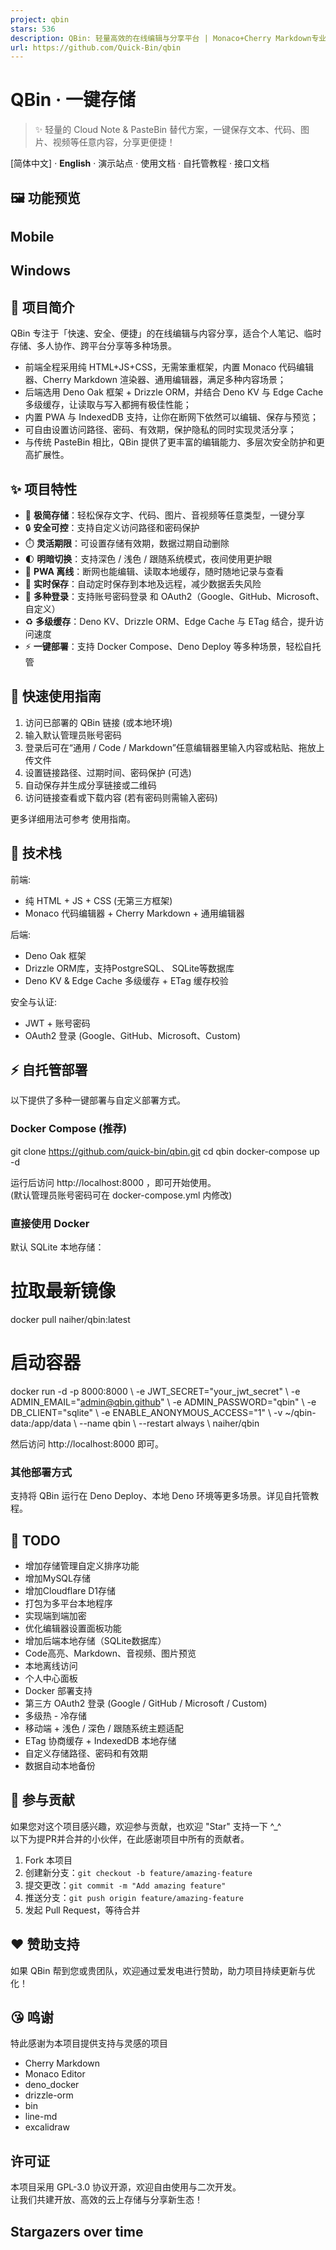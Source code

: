 ```yaml
---
project: qbin
stars: 536
description: QBin: 轻量高效的在线编辑与分享平台 | Monaco+Cherry Markdown专业编辑器 | Deno KV+DrizzleORM+EdgeCache多级缓存 | PWA离线访问+IndexedDB存储 | 自定义短链+密码+有效期 | 支持文本/代码/图片/视频 | OAuth2登录 | 明暗主题 | 实时保存 | Docker/Deno一键部署 | PasteBin替代方案
url: https://github.com/Quick-Bin/qbin
---
```


QBin · 一键存储
===========

> ✨ 轻量的 Cloud Note & PasteBin 替代方案，一键保存文本、代码、图片、视频等任意内容，分享更便捷！

\[简体中文\] · **English** · 演示站点 · 使用文档 · 自托管教程 · 接口文档

🖼️ 功能预览
--------

Mobile
------

Windows
-------

📝 项目简介
-------

QBin 专注于「快速、安全、便捷」的在线编辑与内容分享，适合个人笔记、临时存储、多人协作、跨平台分享等多种场景。

-   前端全程采用纯 HTML+JS+CSS，无需笨重框架，内置 Monaco 代码编辑器、Cherry Markdown 渲染器、通用编辑器，满足多种内容场景；
-   后端选用 Deno Oak 框架 + Drizzle ORM，并结合 Deno KV 与 Edge Cache 多级缓存，让读取与写入都拥有极佳性能；
-   内置 PWA 与 IndexedDB 支持，让你在断网下依然可以编辑、保存与预览；
-   可自由设置访问路径、密码、有效期，保护隐私的同时实现灵活分享；
-   与传统 PasteBin 相比，QBin 提供了更丰富的编辑能力、多层次安全防护和更高扩展性。

✨ 项目特性
------

-   🚀 **极简存储**：轻松保存文字、代码、图片、音视频等任意类型，一键分享
-   🔒 **安全可控**：支持自定义访问路径和密码保护
-   ⏱️ **灵活期限**：可设置存储有效期，数据过期自动删除
-   🌓 **明暗切换**：支持深色 / 浅色 / 跟随系统模式，夜间使用更护眼
-   📱 **PWA 离线**：断网也能编辑、读取本地缓存，随时随地记录与查看
-   🔄 **实时保存**：自动定时保存到本地及远程，减少数据丢失风险
-   🔑 **多种登录**：支持账号密码登录 和 OAuth2（Google、GitHub、Microsoft、自定义）
-   ♻️ **多级缓存**：Deno KV、Drizzle ORM、Edge Cache 与 ETag 结合，提升访问速度
-   ⚡ **一键部署**：支持 Docker Compose、Deno Deploy 等多种场景，轻松自托管

🚀 快速使用指南
---------

1.  访问已部署的 QBin 链接 (或本地环境)
2.  输入默认管理员账号密码
3.  登录后可在“通用 / Code / Markdown”任意编辑器里输入内容或粘贴、拖放上传文件
4.  设置链接路径、过期时间、密码保护 (可选)
5.  自动保存并生成分享链接或二维码
6.  访问链接查看或下载内容 (若有密码则需输入密码)

更多详细用法可参考 使用指南。

🔧 技术栈
------

前端:

-   纯 HTML + JS + CSS (无第三方框架)
-   Monaco 代码编辑器 + Cherry Markdown + 通用编辑器

后端:

-   Deno Oak 框架
-   Drizzle ORM库，支持PostgreSQL、 SQLite等数据库
-   Deno KV & Edge Cache 多级缓存 + ETag 缓存校验

安全与认证:

-   JWT + 账号密码
-   OAuth2 登录 (Google、GitHub、Microsoft、Custom)

⚡ 自托管部署
-------

以下提供了多种一键部署与自定义部署方式。

### Docker Compose (推荐)

git clone https://github.com/quick-bin/qbin.git
cd qbin
docker-compose up -d

运行后访问 http://localhost:8000 ，即可开始使用。  
(默认管理员账号密码可在 docker-compose.yml 内修改)

### 直接使用 Docker

默认 SQLite 本地存储：

# 拉取最新镜像
docker pull naiher/qbin:latest

# 启动容器
docker run -d -p 8000:8000 \\
  -e JWT\_SECRET="your\_jwt\_secret" \\
  -e ADMIN\_EMAIL="admin@qbin.github" \\
  -e ADMIN\_PASSWORD="qbin" \\
  -e DB\_CLIENT="sqlite" \\
  -e ENABLE\_ANONYMOUS\_ACCESS="1" \\
  -v ~/qbin-data:/app/data \\
  --name qbin  \\
  --restart always  \\
  naiher/qbin

然后访问 http://localhost:8000 即可。

### 其他部署方式

支持将 QBin 运行在 Deno Deploy、本地 Deno 环境等更多场景。详见自托管教程。

🚀 TODO
-------

-   增加存储管理自定义排序功能
-   增加MySQL存储
-   增加Cloudflare D1存储
-   打包为多平台本地程序
-   实现端到端加密
-   优化编辑器设置面板功能
-   增加后端本地存储（SQLite数据库）
-   Code高亮、Markdown、音视频、图片预览
-   本地离线访问
-   个人中心面板
-   Docker 部署支持
-   第三方 OAuth2 登录 (Google / GitHub / Microsoft / Custom)
-   多级热 - 冷存储
-   移动端 + 浅色 / 深色 / 跟随系统主题适配
-   ETag 协商缓存 + IndexedDB 本地存储
-   自定义存储路径、密码和有效期
-   数据自动本地备份

🤝 参与贡献
-------

如果您对这个项目感兴趣，欢迎参与贡献，也欢迎 "Star" 支持一下 ^\_^  
以下为提PR并合并的小伙伴，在此感谢项目中所有的贡献者。

  
  
  

1.  Fork 本项目
2.  创建新分支：`git checkout -b feature/amazing-feature`
3.  提交更改：`git commit -m "Add amazing feature"`
4.  推送分支：`git push origin feature/amazing-feature`
5.  发起 Pull Request，等待合并

❤ 赞助支持
------

如果 QBin 帮到您或贵团队，欢迎通过爱发电进行赞助，助力项目持续更新与优化！

😘 鸣谢
-----

特此感谢为本项目提供支持与灵感的项目

-   Cherry Markdown
-   Monaco Editor
-   deno\_docker
-   drizzle-orm
-   bin
-   line-md
-   excalidraw

许可证
---

本项目采用 GPL-3.0 协议开源，欢迎自由使用与二次开发。  
让我们共建开放、高效的云上存储与分享新生态！

Stargazers over time
--------------------
